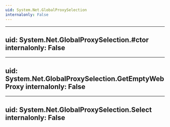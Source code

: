 ```yaml
---
uid: System.Net.GlobalProxySelection
internalonly: False
---
```


---
uid: System.Net.GlobalProxySelection.#ctor
internalonly: False
---

---
uid: System.Net.GlobalProxySelection.GetEmptyWebProxy
internalonly: False
---

---
uid: System.Net.GlobalProxySelection.Select
internalonly: False
---
